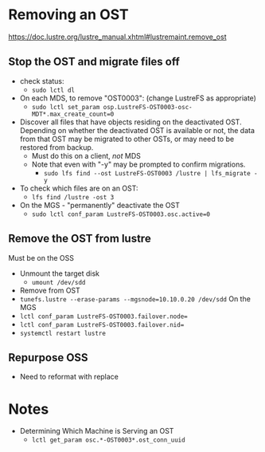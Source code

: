 # Removing an OST

https://doc.lustre.org/lustre_manual.xhtml#lustremaint.remove_ost

## Stop the OST and migrate files off
- check status:
  - `sudo lctl dl`
- On each MDS, to remove "OST0003":  (change LustreFS as appropriate)
  - `sudo lctl set_param osp.LustreFS-OST0003-osc-MDT*.max_create_count=0`
- Discover all files that have objects residing on the deactivated OST. Depending on whether the deactivated OST is available or not, the data from that OST may be migrated to other OSTs, or may need to be restored from backup.
  - Must do this on a client, *not* MDS
  - Note that even with "-y" may be prompted to confirm migrations.
    -  `sudo lfs find --ost LustreFS-OST0003 /lustre | lfs_migrate -y`   
- To check which files are on an OST:
  - `lfs find /lustre -ost 3`
- On the MGS - "permanently" deactivate the OST
  - `sudo lctl conf_param LustreFS-OST0003.osc.active=0`

## Remove the OST from lustre
Must be on the OSS
- Unmount the target disk
  - `umount /dev/sdd`
- Remove from OST
- `tunefs.lustre --erase-params --mgsnode=10.10.0.20 /dev/sdd`
On the MGS
- `lctl conf_param LustreFS-OST0003.failover.node=`
- `lctl conf_param LustreFS-OST0003.failover.nid=`
- `systemctl restart lustre`

## Repurpose OSS
- Need to reformat with replace

# Notes
- Determining Which Machine is Serving an OST
  - `lctl get_param osc.*-OST0003*.ost_conn_uuid`
  
